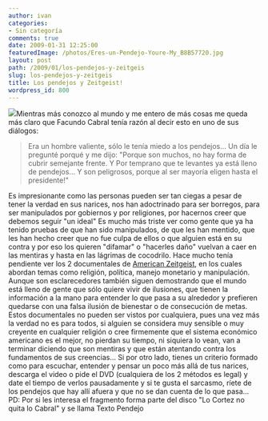 ```yaml
---
author: ivan
categories:
- Sin categoría
comments: true
date: 2009-01-31 12:25:00
featuredImage: /photos/Eres-un-Pendejo-Youre-My_B8B57720.jpg
layout: post
path: /2009/01/los-pendejos-y-zeitgeis
slug: los-pendejos-y-zeitgeis
title: Los pendejos y Zeitgeist!
wordpress_id: 800
---
```


[![](/photos/Eres-un-Pendejo-Youre-My_B8B57720.jpg)](https://2.bp.blogspot.com/_T2UWuNJg3dQ/SYP_MYe3eQI/AAAAAAAABVA/MkgKx4EA3Ao/s1600-h/Eres-un-Pendejo-Youre-My_B8B57720.jpg)Mientras más conozco al mundo y me entero de más cosas me queda más claro que Facundo Cabral tenía razón al decir esto en uno de sus diálogos:

<blockquote>Era un hombre valiente, sólo le tenía miedo a los pendejos... Un día le pregunté porqué y me dijo: "Porque son muchos, no hay forma de cubrir semejante frente.  Y Por temprano que te levantes ya está lleno de pendejos... Y son peligrosos, porque al ser mayoría eligen hasta el presidente!"</blockquote>

Es impresionante como las personas pueden ser tan ciegas a pesar de tener la verdad en sus narices, nos han adoctrinado para ser borregos, para ser manipulados por gobiernos y por religiones, por hacernos creer que debemos seguir "un ideal"
Es mucho más triste ver como gente que ya ha tenido pruebas de que han sido manipulados, de que les han mentido, que les han hecho creer que no fue culpa de ellos o que alguien está en su contra y por eso los quieren "difamar" o "hacerles daño" vuelvan a caer en las mentiras y hasta en las lágrimas de cocodrilo.
Hace mucho tenía pendiente ver los 2 documentales de [American Zeitgeist](https://www.zeitgeistmovie.com/), en los cuales abordan temas como religión, política, manejo monetario y manipulación. Aunque son esclarecedores también siguen demostrando que el mundo está lleno de gente que sólo quiere vivir de ilusiones, que tienen la información a la mano para entender lo que pasa a su alrededor y prefieren quedarse con una falsa ilusión de bienestar o de consecución de metas.
Estos documentales no pueden ser vistos por cualquiera, pues una vez más la verdad no es para todos, si alguien se considera muy sensible o muy creyente en cualquier religión o cree firmemente que el sistema económico americano es el mejor, no pierdan su tiempo, ni siquiera lo vean, van a terminar diciendo que son mentiras y que están atentando contra los fundamentos de sus creencias...
Si por otro lado, tienes un criterio formado como para escuchar, entender y pensar un poco más allá de tus narices, descarga el video o pide el DVD (cualquiera de los 2 métodos es legal) y date el tiempo de verlos pausadamente y si te gusta el sarcasmo, ríete de los pendejos que hay allí afuera y que no se dan cuenta de lo que pasa...
PD: Por si les interesa el fragmento forma parte del disco "Lo Cortez no quita lo Cabral" y se llama Texto Pendejo